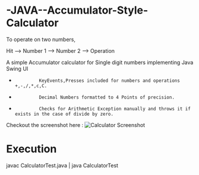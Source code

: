 -JAVA--Accumulator-Style-Calculator
===================================

To operate on two numbers, 

Hit --> Number 1 --> Number 2 --> Operation 

A simple Accumulator calculator for Single digit numbers implementing Java Swing UI
 * 				KeyEvents,Presses included for numbers and operations +,-,/,*,c,C.
 * 				Decimal Numbers formatted to 4 Points of precision.
 * 				Checks for Arithmetic Exception manually and throws it if exists in the case of divide by zero.

Checkout the screenshot here : ![Calculator Screenshot](http://i.imgur.com/yXvJrS0.png)

Execution
=========
javac CalculatorTest.java | java CalculatorTest
